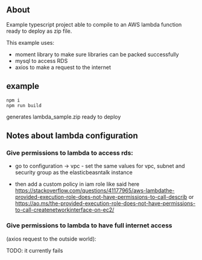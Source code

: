 ## About 

Example typescript project able to compile to an AWS lambda function ready to deploy as zip file. 

This example uses: 

 * moment library to make sure libraries can be packed successfully
 * mysql to access RDS
 * axios to make a request to the internet

## example

```
npm i
npm run build
```

generates lambda_sample.zip ready to deploy

## Notes about lambda configuration

### Give permissions to lambda to access rds:

 * go to configuration -> vpc  - set the same values for vpc, subnet and security group as the elasticbeasntalk instance

 * then add a custom policy in iam role like said here https://stackoverflow.com/questions/41177965/aws-lambdathe-provided-execution-role-does-not-have-permissions-to-call-describ or https://ao.ms/the-provided-execution-role-does-not-have-permissions-to-call-createnetworkinterface-on-ec2/

### Give permissions to lambda to have full internet access 

(axios request to the outside world):

TODO: it currently fails
